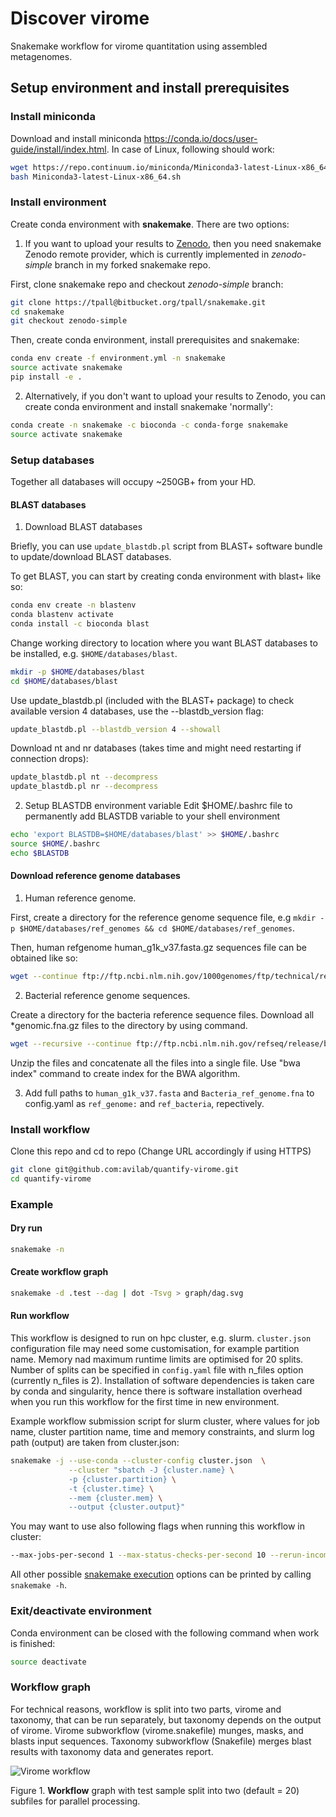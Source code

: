 # Discover virome

Snakemake workflow for virome quantitation using assembled metagenomes.

## Setup environment and install prerequisites

### Install miniconda

Download and install miniconda https://conda.io/docs/user-guide/install/index.html.
In case of Linux, following should work:

```bash
wget https://repo.continuum.io/miniconda/Miniconda3-latest-Linux-x86_64.sh
bash Miniconda3-latest-Linux-x86_64.sh
```

### Install environment

Create conda environment with **snakemake**. 
There are two options:

1. If you want to upload your results to [Zenodo](zenodo.org), then you need snakemake Zenodo remote provider, which is currently implemented in *zenodo-simple* branch in my forked snakemake repo. 

First, clone snakemake repo and checkout *zenodo-simple* branch:

```bash
git clone https://tpall@bitbucket.org/tpall/snakemake.git
cd snakemake
git checkout zenodo-simple
```

Then, create conda environment, install prerequisites and snakemake:

```bash
conda env create -f environment.yml -n snakemake
source activate snakemake
pip install -e .
```

2. Alternatively, if you don't want to upload your results to Zenodo, you can create conda environment and install snakemake 'normally': 

```bash
conda create -n snakemake -c bioconda -c conda-forge snakemake
source activate snakemake
```

### Setup databases

Together all databases will occupy ~250GB+ from your HD. 

#### BLAST databases

1. Download BLAST databases

Briefly, you can use `update_blastdb.pl` script from BLAST+ software bundle to update/download BLAST databases.

To get BLAST, you can start by creating conda environment with blast+ like so:

```bash
conda env create -n blastenv
conda blastenv activate
conda install -c bioconda blast
```

Change working directory to location where you want BLAST databases to be installed, e.g. `$HOME/databases/blast`. 

```bash
mkdir -p $HOME/databases/blast
cd $HOME/databases/blast
```

Use update_blastdb.pl (included with the BLAST+ package) to check available version 4 databases, use the --blastdb_version flag:

```bash
update_blastdb.pl --blastdb_version 4 --showall
```

Download nt and nr databases (takes time and might need restarting if connection drops):

```bash
update_blastdb.pl nt --decompress
update_blastdb.pl nr --decompress
```

2. Setup BLASTDB environment variable
Edit $HOME/.bashrc file to permanently add BLASTDB variable to your shell environment

```bash
echo 'export BLASTDB=$HOME/databases/blast' >> $HOME/.bashrc
source $HOME/.bashrc
echo $BLASTDB
```

#### Download reference genome databases

1. Human reference genome.

First, create a directory for the reference genome sequence file, e.g `mkdir -p $HOME/databases/ref_genomes && cd $HOME/databases/ref_genomes`.

Then, human refgenome human_g1k_v37.fasta.gz sequences file can be obtained like so:

```bash
wget --continue ftp://ftp.ncbi.nlm.nih.gov/1000genomes/ftp/technical/reference/human_g1k_v37.fasta.gz
```

2. Bacterial reference genome sequences.

Create a directory for the bacteria reference sequence files.
Download all *genomic.fna.gz files to the directory by using command.

```bash
wget --recursive --continue ftp://ftp.ncbi.nlm.nih.gov/refseq/release/bacteria/*genomic.fna.gz
```

Unzip the files and concatenate all the files into a single file.
Use "bwa index" command to create index for the BWA algorithm.

3. Add full paths to `human_g1k_v37.fasta` and `Bacteria_ref_genome.fna` to config.yaml as `ref_genome:` and `ref_bacteria`, repectively.


### Install workflow 

Clone this repo and cd to repo
(Change URL accordingly if using HTTPS)

```bash
git clone git@github.com:avilab/quantify-virome.git
cd quantify-virome
```

### Example

#### Dry run

```bash
snakemake -n
```

#### Create workflow graph

```bash
snakemake -d .test --dag | dot -Tsvg > graph/dag.svg
```

#### Run workflow

This workflow is designed to run on hpc cluster, e.g. slurm. `cluster.json` configuration file may need some customisation, for example partition name. Memory nad maximum runtime limits are optimised for 20 splits. Number of splits can be specified in `config.yaml` file with n_files option (currently n_files is 2). Installation of software dependencies is taken care by conda and singularity, hence there is software installation overhead when you run this workflow for the first time in new environment. 

Example workflow submission script for slurm cluster, where values for job name, cluster partition name, time and memory constraints, and slurm log path (output) are taken from cluster.json: 

```bash
snakemake -j --use-conda --cluster-config cluster.json  \
             --cluster "sbatch -J {cluster.name} \
             -p {cluster.partition} \
             -t {cluster.time} \
             --mem {cluster.mem} \
             --output {cluster.output}"
```

You may want to use also following flags when running this workflow in cluster:

```bash
--max-jobs-per-second 1 --max-status-checks-per-second 10 --rerun-incomplete --keep-going
```

All other possible [snakemake execution](https://snakemake.readthedocs.io/en/stable/executable.html) options can be printed by calling `snakemake -h`.

### Exit/deactivate environment

Conda environment can be closed with the following command when work is finished:

```bash
source deactivate
```

### Workflow graph
For technical reasons, workflow is split into two parts, virome and taxonomy, that can be run separately, but taxonomy depends on the output of virome. Virome subworkflow (virome.snakefile) munges, masks, and blasts input sequences. Taxonomy subworkflow (Snakefile) merges blast results with taxonomy data and generates report.

![Virome workflow](graph/dag.svg)

Figure 1. **Workflow** graph with test sample split into two (default = 20) subfiles for parallel processing.

